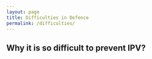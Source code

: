 ```yaml
---
layout: page
title: Difficulties in Defence
permalink: /difficulties/
---
```


<h2>Why it is so difficult to prevent IPV?</h2>
